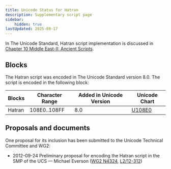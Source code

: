 ```yaml
---
title: Unicode Status for Hatran
description: Supplementary script page
sidebar:
    hidden: true
lastUpdated: 2025-09-17
---
```


In The Unicode Standard, Hatran script implementation is discussed in [Chapter 10 Middle East-II: Ancient Scripts](https://www.unicode.org/versions/latest/core-spec/chapter-10/#G34825).

## Blocks

The Hatran script was encoded in The Unicode Standard version 8.0. The script is encoded in the following block:

| Blocks | Character Range | Added in Unicode Version | Unicode Chart |
| ------ | --------------- | ------------------------ | ------------- |
| Hatran | 108E0..108FF | 8.0 | [U108E0](http://www.unicode.org/charts/PDF/U108E0.pdf) |

## Proposals and documents

One proposal for its inclusion has been submitted to the Unicode Technical Committee and WG2:
- 2012-09-24 Preliminary proposal for encoding the Hatran script in the SMP of the UCS — Michael Everson ([WG2 N4324](https://www.unicode.org/wg2/docs/n4324.pdf), [L2/12-312](http://www.unicode.org/cgi-bin/GetMatchingDocs.pl?L2/12-312))
